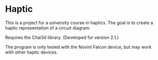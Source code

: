 Haptic
======

This is a project for a university course in haptics.
The goal is to create a haptic representation of a circuit diagram.

Requires the Chai3d library. (Developed for version 2.1.)

The program is only tested with the Novint Falcon device, but may work with other haptic devices.
